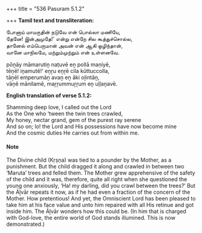 +++
title = "536 Pasuram 5.1.2"

+++
**Tamil text and transliteration:**

போனாய் மாமருதின் நடுவே என் பொல்லா மணியே,  
தேனே! இன்அமுதே!' என்று என்றே சில கூத்துச்சொல்ல,  
தானேல் எம்பெருமான் அவன் என் ஆகி ஒழிந்தான்,  
வானே மாநிலமே, மற்றும்முற்றும் என் உள்ளனவே.

pōṉāy māmarutiṉ naṭuvē eṉ pollā maṇiyē,  
tēṉē! iṉamutē!' eṉṟu eṉṟē cila kūttuccolla,  
tāṉēl emperumāṉ avaṉ eṉ āki oḻintāṉ,  
vāṉē mānilamē, maṟṟummuṟṟum eṉ uḷḷaṉavē.

**English translation of verse 5.1.2:**

Shamming deep love, I called out the Lord  
As the One who ‘tween the twin trees crawled,  
My honey, nectar grand, gem of the purest ray serene  
And so on; lo! the Lord and His possessions have now become mine  
And the cosmic duties He carries out from within me.

#### Note

The Divine child (Kṛṣṇa) was tied to a pounder by the Mother, as a punishment. But the child dragged it along and crawled in between two ‘Maruta’ trees and felled them. The Mother grew apprehensive of the safety of the child and it was, therefore, quite all right when she questioned the young one anxiously, ‘Ha! my darling, did you crawl between the trees?’ But the Āḻvār repeats it now, as if he had even a fraction of the concern of the Mother. How pretentious! And yet, the Omniscient Lord has been pleased to take him at his face value and unto him repaired with all His retinue and got inside him. The Āḻvār wonders how this could be. (In him that is charged with God-love, the entire world of God stands illumined. This is now demonstrated.)


